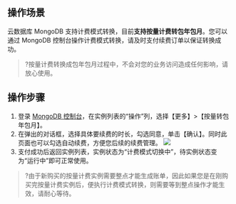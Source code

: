 ## 操作场景
云数据库 MongoDB 支持计费模式转换，目前**支持按量计费转包年包月**。您可以通过 MongoDB 控制台操作计费模式转换，请及时支付续费订单以保证转换成功。

>?按量计费转换成包年包月过程中，不会对您的业务访问造成任何影响，请放心使用。


## 操作步骤
1. 登录 [MongoDB 控制台](https://console.cloud.tencent.com/mongodb)，在实例列表的“操作”列，选择【更多】>【按量转包年包月】。
2. 在弹出的对话框，选择具体要续费的时长，勾选同意，单击【确认】。同时此页面也可以勾选自动续费，方便您后续的续费管理。
![](https://main.qcloudimg.com/raw/38d43eed80abd23b393c9577c2f7ccf4.png)
3. 支付成功后返回实例列表，实例状态为“计费模式切换中”，待实例状态变为“运行中”即可正常使用。
>?由于新购买的按量计费实例需要整点才能生成账单，因此如果您是在刚购买完按量计费实例后，便执行计费模式转换，则需要等到整点操作才能生效，请耐心等待。
